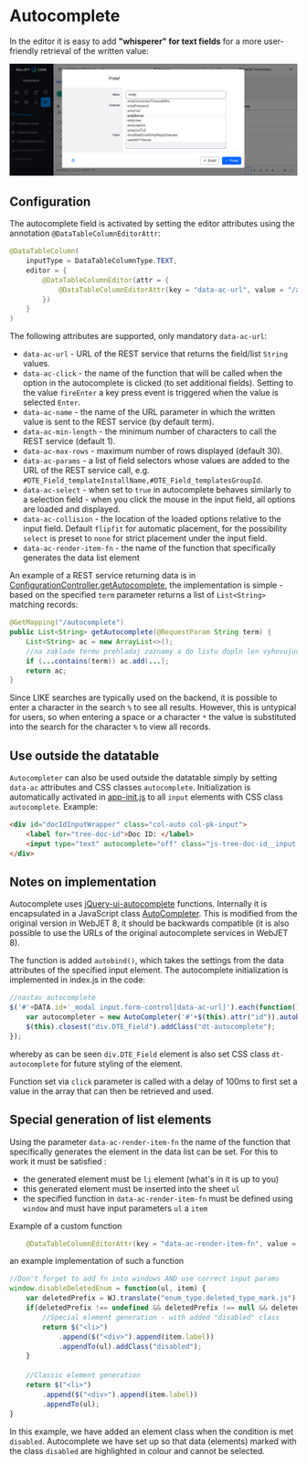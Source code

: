 # Autocomplete

In the editor it is easy to add **"whisperer" for text fields** for a more user-friendly retrieval of the written value:

![](autocomplete.png)

## Configuration

The autocomplete field is activated by setting the editor attributes using the annotation `@DataTableColumnEditorAttr`:

```java
@DataTableColumn(
    inputType = DataTableColumnType.TEXT,
    editor = {
        @DataTableColumnEditor(attr = {
            @DataTableColumnEditorAttr(key = "data-ac-url", value = "/admin/v9/settings/configuration/autocomplete")
        })
    }
)
```

The following attributes are supported, only mandatory `data-ac-url`:
- `data-ac-url` - URL of the REST service that returns the field/list `String` values.
- `data-ac-click` - the name of the function that will be called when the option in the autocomplete is clicked (to set additional fields). Setting to the value `fireEnter` a key press event is triggered when the value is selected `Enter`.
- `data-ac-name` - the name of the URL parameter in which the written value is sent to the REST service (by default term).
- `data-ac-min-length` - the minimum number of characters to call the REST service (default 1).
- `data-ac-max-rows` - maximum number of rows displayed (default 30).
- `data-ac-params` - a list of field selectors whose values are added to the URL of the REST service call, e.g. `#DTE_Field_templateInstallName,#DTE_Field_templatesGroupId`.
- `data-ac-select` - when set to `true` in autocomplete behaves similarly to a selection field - when you click the mouse in the input field, all options are loaded and displayed.
- `data-ac-collision` - the location of the loaded options relative to the input field. Default `flipfit` for automatic placement, for the possibility `select` is preset to `none` for strict placement under the input field.
- `data-ac-render-item-fn` - the name of the function that specifically generates the data list element

An example of a REST service returning data is in [ConfigurationController.getAutocomplete](../../../../src/main/java/sk/iway/iwcm/components/configuration/ConfigurationController.java), the implementation is simple - based on the specified `term` parameter returns a list of `List<String>` matching records:

```java
@GetMapping("/autocomplete")
public List<String> getAutocomplete(@RequestParam String term) {
    List<String> ac = new ArrayList<>();
    //na zaklade termu prehladaj zaznamy a do listu dopln len vyhovujuce
    if (...contains(term)) ac.add(...);
    return ac;
}
```

Since LIKE searches are typically used on the backend, it is possible to enter a character in the search `%` to see all results. However, this is untypical for users, so when entering a space or a character `*` the value is substituted into the search for the character `%` to view all records.

## Use outside the datatable

`Autocompleter` can also be used outside the datatable simply by setting `data-ac` attributes and CSS classes `autocomplete`. Initialization is automatically activated in [app-init.js](../../../../src/main/webapp/admin/v9/src/js/app-init.js) to all `input` elements with CSS class `autocomplete`. Example:

```html
<div id="docIdInputWrapper" class="col-auto col-pk-input">
    <label for="tree-doc-id">Doc ID: </label>
    <input type="text" autocomplete="off" class="js-tree-doc-id__input autocomplete" id="tree-doc-id" data-ac-name="docid" data-ac-url="/admin/skins/webjet6/_doc_autocomplete.jsp" data-ac-click="fireEnter"/>
</div>
```

## Notes on implementation

Autocomplete uses [jQuery-ui-autocomplete](https://api.jqueryui.com/autocomplete/) functions. Internally it is encapsulated in a JavaScript class [AutoCompleter](../../../../src/main/webapp/admin/v9/src/js/autocompleter.js). This is modified from the original version in WebJET 8, it should be backwards compatible (it is also possible to use the URLs of the original autocomplete services in WebJET 8).

The function is added `autobind()`, which takes the settings from the data attributes of the specified input element. The autocomplete initialization is implemented in index.js in the code:

```javascript
//nastav autocomplete
$('#'+DATA.id+'_modal input.form-control[data-ac-url]').each(function() {
    var autocompleter = new AutoCompleter('#'+$(this).attr("id")).autobind();
    $(this).closest("div.DTE_Field").addClass("dt-autocomplete");
});
```

whereby as can be seen `div.DTE_Field` element is also set CSS class `dt-autocomplete` for future styling of the element.

Function set via `click` parameter is called with a delay of 100ms to first set a value in the array that can then be retrieved and used.

## Special generation of list elements

Using the parameter `data-ac-render-item-fn` the name of the function that specifically generates the element in the data list can be set. For this to work it must be satisfied :
- the generated element must be `li` element (what's in it is up to you)
- this generated element must be inserted into the sheet `ul`
- the specified function in `data-ac-render-item-fn` must be defined using `window` and must have input parameters `ul` a `item`

Example of a custom function

```java
    @DataTableColumnEditorAttr(key = "data-ac-render-item-fn", value = "disableDeletedEnum")
```

an example implementation of such a function

```js
//Don't forget to add fn into windows AND use correct input params
window.disableDeletedEnum = function(ul, item) {
    var deletedPrefix = WJ.translate("enum_type.deleted_type_mark.js");
    if(deletedPrefix !== undefined && deletedPrefix !== null && deletedPrefix !== "" && item.label.startsWith(deletedPrefix)) {
        //Special element generation - with added "disabled" class
        return $("<li>")
            .append($("<div>").append(item.label))
            .appendTo(ul).addClass("disabled");
    }

    //Classic element generation
    return $("<li>")
        .append($("<div>").append(item.label))
        .appendTo(ul);
}
```

In this example, we have added an element class when the condition is met `disabled`. Autocomplete we have set up so that data (elements) marked with the class `disabled` are highlighted in colour and cannot be selected.
